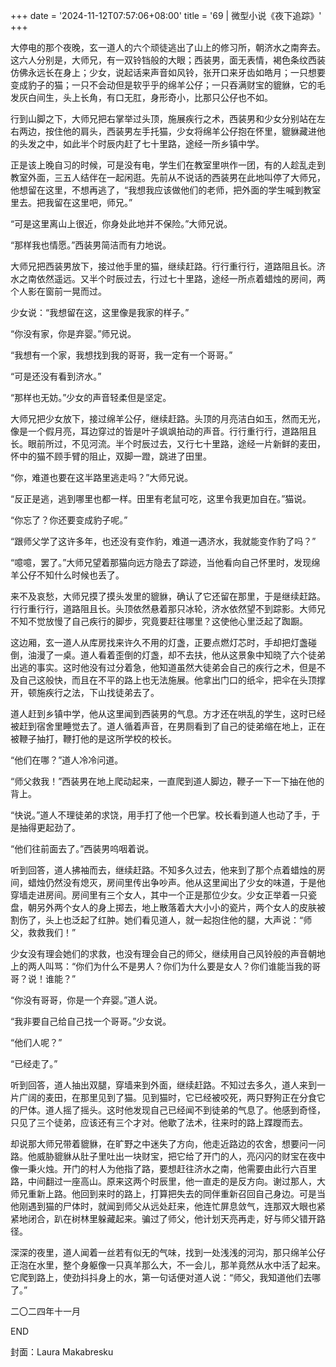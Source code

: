 +++
date = '2024-11-12T07:57:06+08:00'
title = '69 | 微型小说《夜下追踪》'
+++

大停电的那个夜晚，玄一道人的六个顽徒逃出了山上的修习所，朝济水之南奔去。这六人分别是，大师兄，有一双铃铛般的大眼；西装男，面无表情，褐色条纹西装仿佛永远长在身上；少女，说起话来声音如风铃，张开口来牙齿如皓月；一只想要变成豹子的猫；一只不会动但是软乎乎的绵羊公仔；一只吞满财宝的貔貅，它的毛发灰白间生，头上长角，有口无肛，身形奇小，比那只公仔也不如。

行到山脚之下，大师兄把右掌举过头顶，施展疾行之术，西装男和少女分别站在左右两边，按住他的肩头，西装男左手托猫，少女将绵羊公仔抱在怀里，貔貅藏进他的头发之中，如此半个时辰内赶了七十里路，途经一所乡镇中学。

正是该上晚自习的时候，可是没有电，学生们在教室里哄作一团，有的人趁乱走到教室外面，三五人结伴在一起闲逛。先前从不说话的西装男在此地叫停了大师兄，他想留在这里，不想再逃了，“我想我应该做他们的老师，把外面的学生喊到教室里去。把我留在这里吧，师兄。”

“可是这里离山上很近，你身处此地并不保险。”大师兄说。

“那样我也情愿。”西装男简洁而有力地说。

大师兄把西装男放下，接过他手里的猫，继续赶路。行行重行行，道路阻且长。济水之南依然遥远。又半个时辰过去，行过七十里路，途经一所点着蜡烛的房间，两个人影在窗前一晃而过。

少女说：“我想留在这，这里像是我家的样子。”

“你没有家，你是弃婴。”师兄说。

“我想有一个家，我想找到我的哥哥，我一定有一个哥哥。”

“可是还没有看到济水。”

“那样也无妨。”少女的声音轻柔但是坚定。

大师兄把少女放下，接过绵羊公仔，继续赶路。头顶的月亮洁白如玉，然而无光，像是一个假月亮，耳边穿过的皆是叶子飒飒拍动的声音。行行重行行，道路阻且长。眼前所过，不见河流。半个时辰过去，又行七十里路，途经一片新鲜的麦田，怀中的猫不顾手臂的阻止，双脚一蹬，跳进了田里。

“你，难道也要在这半路里逃走吗？”大师兄说。

“反正是逃，逃到哪里也都一样。田里有老鼠可吃，这里令我更加自在。”猫说。

“你忘了？你还要变成豹子呢。”

“跟师父学了这许多年，也还没有变作豹，难道一遇济水，我就能变作豹了吗？”

“噫噫，罢了。”大师兄望着那猫向远方隐去了踪迹，当他看向自己怀里时，发现绵羊公仔不知什么时候也丢了。

来不及哀愁，大师兄摸了摸头发里的貔貅，确认了它还留在那里，于是继续赶路。行行重行行，道路阻且长。头顶依然悬着那只冰轮，济水依然望不到踪影。大师兄不知不觉放慢了自己疾行的脚步，究竟要赶往哪里？这使他心里泛起了踟蹰。

这边厢，玄一道人从库房找来许久不用的灯盏，正要点燃灯芯时，手却把灯盏碰倒，油漫了一桌。道人看着歪倒的灯盏，却不去扶，他从这景象中知晓了六个徒弟出逃的事实。这时他没有过分着急，他知道虽然大徒弟会自己的疾行之术，但是不及自己这般快，而且在不平的路上也无法施展。他拿出门口的纸伞，把伞在头顶撑开，顿施疾行之法，下山找徒弟去了。

道人赶到乡镇中学，他从这里闻到西装男的气息。方才还在哄乱的学生，这时已经被赶到宿舍里睡觉去了。道人循着声音，在男厕看到了自己的徒弟缩在地上，正在被鞭子抽打，鞭打他的是这所学校的校长。

“他们在哪？”道人冷冷问道。

“师父救我！”西装男在地上爬动起来，一直爬到道人脚边，鞭子一下一下抽在他的背上。

“快说。”道人不理徒弟的求饶，用手打了他一个巴掌。校长看到道人也动了手，于是抽得更起劲了。

“他们往前面去了。”西装男呜咽着说。

听到回答，道人拂袖而去，继续赶路。不知多久过去，他来到了那个点着蜡烛的房间，蜡烛仍然没有熄灭，房间里传出争吵声。他从这里闻出了少女的味道，于是他穿墙走进房间。房间里有三个女人，其中一个正是那位少女。少女正举着一只瓷盘，朝另外两个女人的身上掷去，地上散落着大大小小的瓷片，两个女人的皮肤被割伤了，头上也泛起了红肿。她们看见道人，就一起抱住他的腿，大声说：“师父，救救我们！”

少女没有理会她们的求救，也没有理会自己的师父，继续用自己风铃般的声音朝地上的两人叫骂：“你们为什么不是男人？你们为什么要是女人？你们谁能当我的哥哥？说！谁能？”

“你没有哥哥，你是一个弃婴。”道人说。

“我非要自己给自己找一个哥哥。”少女说。

“他们人呢？”

“已经走了。”

听到回答，道人抽出双腿，穿墙来到外面，继续赶路。不知过去多久，道人来到一片广阔的麦田，在那里见到了猫。见到猫时，它已经被咬死，两只野狗正在分食它的尸体。道人摇了摇头。这时他发现自己已经闻不到徒弟的气息了。他感到奇怪，只见了三个徒弟，应该还有三个才对。他歇了法术，往来时的路上蹀躞而去。

却说那大师兄带着貔貅，在旷野之中迷失了方向，他走近路边的农舍，想要问一问路。他威胁貔貅从肚子里吐出一块财宝，把它给了开门的人，亮闪闪的财宝在夜中像一秉火烛。开门的村人为他指了路，要想赶往济水之南，他需要由此行六百里路，中间翻过一座高山。原来这两个时辰里，他一直走的是反方向。谢过那人，大师兄重新上路。他回到来时的路上，打算把失去的同伴重新召回自己身边。可是当他刚遇到猫的尸体时，就闻到师父从远处赶来，他连忙屏息敛气，连那双大眼也紧紧地闭合，趴在树林里躲藏起来。骗过了师父，他计划天亮再走，好与师父错开路径。

深深的夜里，道人闻着一丝若有似无的气味，找到一处浅浅的河沟，那只绵羊公仔正泡在水里，整个身躯像一只真羊那么大，不一会儿，那羊竟然从水中活了起来。它爬到路上，使劲抖抖身上的水，第一句话便对道人说：“师父，我知道他们去哪了。”

二〇二四年十一月

END

封面：Laura Makabresku



